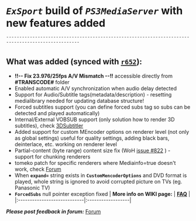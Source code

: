 # _`ExSport`_ build of _`PS3MediaServer`_ with new features added #
`¯¯¯¯¯¯¯¯¯¯¯¯¯¯¯¯¯¯¯¯¯¯¯¯¯¯¯¯¯¯¯¯¯¯¯¯¯¯¯¯¯¯¯¯¯¯¯¯¯¯¯¯¯¯¯¯¯¯¯¯¯¯¯¯¯¯¯¯¯¯¯¯¯¯¯¯¯¯¯¯¯¯¯¯¯¯¯¯¯¯¯¯¯¯¯¯¯¯`
## What was added (synced with <a href='https://code.google.com/p/ps3mediaserver/source/list'><code>r652</code></a>): ##
  * **!!-- Fix 23.976/25fps A/V Mismatch --!!** accessible directly from **#TRANSCODE#** folder
  * Enabled automatic A/V synchronization when audio delay detected
  * Support for Audio/Subtitle tags(metadata/description) - resetting medialibrary needed for updating database structure!
  * Forced subtitles support (you can define forced subs tag so subs can be detected and played automatically)
  * Internal/External VOBSUB support (only solution how to render 3D subtitles), check <a href='http://541B0A7B.cm-5-4a.dynamic.ziggo.nl/3DSubtitler'>3DSubtitler</a>
  * Added support for custom MEncoder options on renderer level (not only as global settings) useful for quality settings, adding black bars, deinterlace, etc. working on renderer level
  * Partial-content (byte range) content size fix (WoH [issue #822](https://code.google.com/p/pms-exsport/issues/detail?id=#822) ) - support for chunking renderers
  * tomeko patch for specific renderers where Mediainfo=true doesn't work, check <a href='http://www.ps3mediaserver.org/forum/viewtopic.php?f=15&t=9882&start=20#p45892'>Forum</a>
  * When **`expand=`** string exists in **`CustomMencoderOptions`** and DVD format is played, whole string is ignored to avoid corrupted picture on TVs (eg. Panasonic TV)
  * **`ForcedSubs`** null pointer exception fixed
| **More info on WIKI page:** | **[FAQ](FAQ.md)** |
|:----------------------------|:------------------|

**_Please post feedback in forum:_**
<a href='http://www.ps3mediaserver.org/forum/viewtopic.php?f=14&t=11261'>Forum</a>